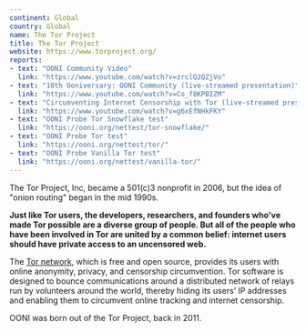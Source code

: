```yaml
---
continent: Global
country: Global
name: The Tor Project
title: The Tor Project
website: https://www.torproject.org/
reports:
- text: "OONI Community Video"
  link: "https://www.youtube.com/watch?v=zrclQ2QZjVo"
- text: "10th Ooniversary: OONI Community (live-streamed presentation)"
  link: "https://www.youtube.com/watch?v=Co_f8KPBIZM"
- text: "Circumventing Internet Censorship with Tor (live-streamed presentation)"
  link: "https://www.youtube.com/watch?v=g6xEfNHkFKY"
- text: "OONI Probe Tor Snowflake test"
  link: "https://ooni.org/nettest/tor-snowflake/"
- text: "OONI Probe Tor test"
  link: "https://ooni.org/nettest/tor/"
- text: "OONI Probe Vanilla Tor test"
  link: "https://ooni.org/nettest/vanilla-tor/"
---
```


The Tor Project, Inc, became a 501(c)3 nonprofit in 2006, but the idea of "onion routing" began in the mid 1990s.

**Just like Tor users, the developers, researchers, and founders who've made Tor possible are a diverse group of people. But all of the people who have been involved in Tor are united by a common belief: internet users should have private access to an uncensored web.**

The [Tor network](https://www.torproject.org/), which is free and open source, provides its users with online anonymity, privacy, and censorship circumvention. Tor software is designed to bounce communications around a distributed network of relays run by volunteers around the world, thereby hiding its users’ IP addresses and enabling them to circumvent online tracking and internet censorship.

OONI was born out of the Tor Project, back in 2011. 

